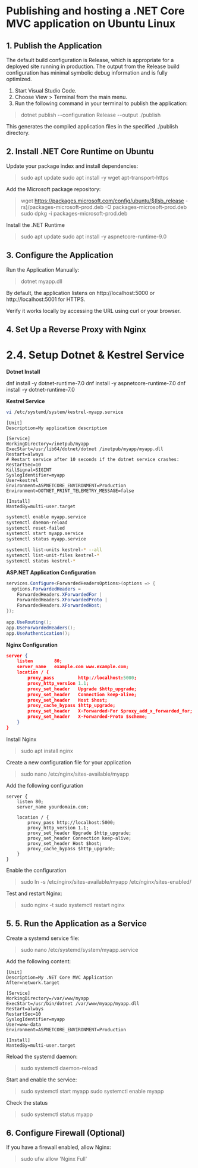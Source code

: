 # Publishing and hosting a .NET Core MVC application on Ubuntu Linux

## 1. Publish the Application

The default build configuration is Release, which is appropriate for a deployed site running in production. The output from the Release build configuration has minimal symbolic debug information and is fully optimized.

1. Start Visual Studio Code. 
2. Choose View > Terminal from the main menu.
3. Run the following command in your terminal to publish the application:

> dotnet publish --configuration Release --output ./publish

This generates the compiled application files in the specified ./publish directory.

## 2. Install .NET Core Runtime on Ubuntu

Update your package index and install dependencies:

> sudo apt update
> sudo apt install -y wget apt-transport-https

Add the Microsoft package repository:

> wget https://packages.microsoft.com/config/ubuntu/$(lsb_release -rs)/packages-microsoft-prod.deb -O packages-microsoft-prod.deb
> sudo dpkg -i packages-microsoft-prod.deb

Install the .NET Runtime

> sudo apt update
> sudo apt install -y aspnetcore-runtime-9.0

## 3. Configure the Application

Run the Application Manually:

> dotnet myapp.dll

By default, the application listens on http://localhost:5000 or http://localhost:5001 for HTTPS.  

Verify it works locally by accessing the URL using curl or your browser.

## 4. Set Up a Reverse Proxy with Nginx




# 2.4. Setup Dotnet & Kestrel Service

**Dotnet Install**

dnf install -y dotnet-runtime-7.0
dnf install -y aspnetcore-runtime-7.0
dnf install -y dotnet-runtime-7.0

**Kestrel Service**

```bash
vi /etc/systemd/system/kestrel-myapp.service
```

```
[Unit]
Description=My application description
 
[Service]
WorkingDirectory=/inetpub/myapp
ExecStart=/usr/lib64/dotnet/dotnet /inetpub/myapp/myapp.dll
Restart=always
# Restart service after 10 seconds if the dotnet service crashes:
RestartSec=10
KillSignal=SIGINT
SyslogIdentifier=myapp
User=kestrel
Environment=ASPNETCORE_ENVIRONMENT=Production
Environment=DOTNET_PRINT_TELEMETRY_MESSAGE=false
 
[Install]
WantedBy=multi-user.target
```

```bash
systemctl enable myapp.service
systemctl daemon-reload
systemctl reset-failed
systemctl start myapp.service
systemctl status myapp.service

systemctl list-units kestrel-* --all
systemctl list-unit-files kestrel-*
systemctl status kestrel-*
```

**ASP.NET Application Configuration**

```csharp
services.Configure<ForwardedHeadersOptions>(options => {
  options.ForwardedHeaders = 
    ForwardedHeaders.XForwardedFor | 
    ForwardedHeaders.XForwardedProto | 
    ForwardedHeaders.XForwardedHost;
});
  
app.UseRouting(); 
app.UseForwardedHeaders(); 
app.UseAuthentication();
```

**Nginx Configuration**

```json
server {
    listen        80;
    server_name   example.com www.example.com;
    location / {
        proxy_pass         http://localhost:5000;
        proxy_http_version 1.1;
        proxy_set_header   Upgrade $http_upgrade;
        proxy_set_header   Connection keep-alive;
        proxy_set_header   Host $host;
        proxy_cache_bypass $http_upgrade;
        proxy_set_header   X-Forwarded-For $proxy_add_x_forwarded_for;
        proxy_set_header   X-Forwarded-Proto $scheme;
    }
}
```




Install Nginx

> sudo apt install nginx

Create a new configuration file for your application

> sudo nano /etc/nginx/sites-available/myapp

Add the following configuration

```text
server {
    listen 80;
    server_name yourdomain.com;

    location / {
        proxy_pass http://localhost:5000;
        proxy_http_version 1.1;
        proxy_set_header Upgrade $http_upgrade;
        proxy_set_header Connection keep-alive;
        proxy_set_header Host $host;
        proxy_cache_bypass $http_upgrade;
    }
}
```

Enable the configuration

> sudo ln -s /etc/nginx/sites-available/myapp /etc/nginx/sites-enabled/

Test and restart Nginx:

> sudo nginx -t
> sudo systemctl restart nginx

## 5. 5. Run the Application as a Service

Create a systemd service file:

> sudo nano /etc/systemd/system/myapp.service

Add the following content:

```text
[Unit]
Description=My .NET Core MVC Application
After=network.target

[Service]
WorkingDirectory=/var/www/myapp
ExecStart=/usr/bin/dotnet /var/www/myapp/myapp.dll
Restart=always
RestartSec=10
SyslogIdentifier=myapp
User=www-data
Environment=ASPNETCORE_ENVIRONMENT=Production

[Install]
WantedBy=multi-user.target

```

Reload the systemd daemon:

> sudo systemctl daemon-reload

Start and enable the service:

> sudo systemctl start myapp
> sudo systemctl enable myapp

Check the status

> sudo systemctl status myapp

## 6. Configure Firewall (Optional)

If you have a firewall enabled, allow Nginx:

> sudo ufw allow 'Nginx Full'



